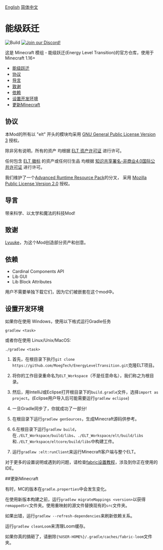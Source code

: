 [English](README.md)  [简体中文](README.CN.md)

# 能级跃迁 
![Build](https://github.com/MoegTech/EnergyLevelTransition/workflows/ELT%20Snapshot%20Build/badge.svg) [![Join our Discord!](https://img.shields.io/badge/Discord-Join%20Us-blue)](https://discord.gg/BWn6E94)

这是 Minecraft 模组 - 能级跃迁(Energy Level Transition)的官方仓库，使用于Minecraft 1.16+

- [能级跃迁](#能级跃迁)
- [协议](#协议)
- [导言](#导言)
- [致谢](#致谢)
- [依赖](#依赖)
- [设置开发环境](#设置开发环境)
- [更新Minecraft](#更新Minecraft)

## 协议

本Mod的所有以 "elt" 开头的模块均采用 [GNU General Public License Version 3](LICENSE) 授权。

除非另有说明，所有的资产
均根据 [ELT 资产许可证](src/main/resources/LICENSE.assets) 进行许可。

任何包含 [ELT 徽标](src/main/resources/assets.energyleveltransition/icon.png) 的资产或任何衍生品
均根据 [知识共享署名-非商业4.0国际公共许可证](src/main/resources/LICENSE.logos) 进行许可。

我们维护了一个[Advanced Runtime Resource Pack](https://github.com/Devan-Kerman/ARRP)的分叉，
采用 [Mozilla Public License Version 2.0](arrp/LICENSE) 授权。
  
## 导言

带来科学、以太学和魔法的科技Mod!

## 致谢

[Lyuuke](https://github.com/Lyuuke)，为这个Mod创造部分资产和创意。

## 依赖

- Cardinal Components API
- Lib GUI
- Lib Block Attributes

用户不需要单独下载它们，因为它们被嵌套在这个mod中。

## 设置开发环境

如果你在使用 Windows，使用以下格式运行Gradle任务

```gradlew <task>```

或者你在使用 Linux/Unix/MacOS:

```./gradlew <task>```

1. 首先，在根目录下执行`git clone https://github.com/MoegTech/EnergyLevelTransition.git`克隆ELT项目。

2. 将你的工作目录重命名为`ELT_Workspace`（不是任意命名），我们称之为根目录。

3. 然后，用IntelliJ或Eclipse打开根目录下的`build.gradle`文件，选择`import as project`。(Eclipse用户导入后可能需要运行`gradlew eclipse`)

4. 一旦Gradle同步了，你就成功了一部分!

5. 在根目录下运行`gradlew genSources`，生成Minecraft源码供参考。

6. 6.在根目录下运行`gradlew build`，在`./ELT_Workspace/build/libs`、`./ELT_Workspace/elt/build/libs`和`./ELT_Workspace/eltcore/build/libs`中构建工件。

7. 运行`gradlew :elt:runClient`来运行Minecraft客户端与整个ELT。

对于更多的设置说明或遇到的问题，请检查[fabric设置教程](https://fabricmc.net/wiki/tutorial:setup)，涉及到你正在使用的IDE。

##更新Minecraft

有时，MC的版本在`gradle.properties`中会发生变化。

在使用新版本构建之前，运行`gradlew migrateMappings <version>`以获得`remappedSrc`文件夹。使用重映射的源文件替换现有的`src`文件夹。
 
如果出错，运行`gradlew --refresh-dependencies`来刷新依赖关系。

运行`gradlew cleanLoom`来清理Loom缓存。

如果你真的搞砸了，请删除`{%USER-HOME%}/.gradle/caches/fabric-loom`文件夹。